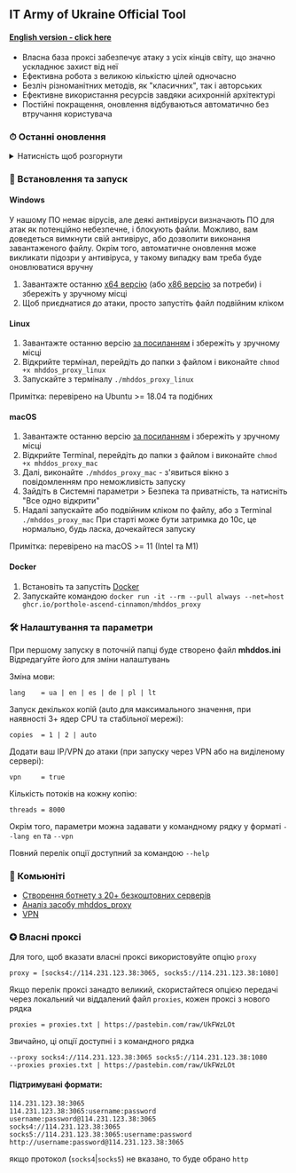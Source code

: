 ## IT Army of Ukraine Official Tool

#### [English version - click here](/README-EN.md)

- Власна база проксі забезпечує атаку з усіх кінців світу, що значно ускладнює захист від неї
- Ефективна робота з великою кількістю цілей одночасно
- Безліч різноманітних методів, як "класичних", так і авторських
- Ефективне використання ресурсів завдяки асихронній архітектурі
- Постійні покращення, оновлення відбуваються автоматично без втручання користувача

### ⏱ Останні оновлення

<details>
<summary>Натисність щоб розгорнути</summary>

- **10.07.2022** Додано можливість конфігурації через файл mhddos.ini. Додано пітримку мов DE | PL | LT
- **08.07.2022**
    - Для простоти встановлення, та захисту від несанкціонованого використання, програма відтепер розповсюджується у
      вигляді виконуваного файлу
    - Можливість задавати власні цілі прибрана - використовуються цілі IT Army of Ukraine
- **27.06.2022** Додано іспанську локалізацію - параметр `--lang es`
- **22.06.2022** Покращено продуктивність роботи. Параметр `--debug` більше не підтримується через негативний вплив на продуктивність
- **10.06.2022** Додано зручний спосіб вказати власний проксі напряму в команді запуску (параметр `--proxy`)
- **08.06.2022** Додано налаштування `--copies auto` для автоматичного вибору значення з врахуванням доступних ресурсів

</details>

### 💽 Встановлення та запуск

#### Windows

У нашому ПО немає вірусів, але деякі антивіруси визначають ПО для атак як потенційно небезпечне, і блокують файли.
Можливо, вам доведеться вимкнути свій антивірус, або дозволити виконання завантаженого файлу.
Окрім того, автоматичне оновлення може викликати підозри у антивіруса, у такому випадку вам треба буде оновлюватися вручну

1. Завантажте останню [x64 версію](https://github.com/porthole-ascend-cinnamon/mhddos_proxy_releases/releases/latest/download/mhddos_proxy_win.exe)
   (або [x86 версію](https://github.com/porthole-ascend-cinnamon/mhddos_proxy_releases/releases/latest/download/mhddos_proxy_win_x86.exe) за потреби)
   і збережіть у зручному місці
2. Щоб приєднатися до атаки, просто запустіть файл подвійним кліком

#### Linux

1. Завантажте останню
   версію [за посиланням](https://github.com/porthole-ascend-cinnamon/mhddos_proxy_releases/releases/latest/download/mhddos_proxy_linux)
   і збережіть у зручному місці
2. Відкрийте термінал, перейдіть до папки з файлом і виконайте `chmod +x mhddos_proxy_linux`
3. Запускайте з терміналу `./mhddos_proxy_linux`

Примітка: перевірено на Ubuntu >= 18.04 та подібних

#### macOS

1. Завантажте останню
   версію [за посиланням](https://github.com/porthole-ascend-cinnamon/mhddos_proxy_releases/releases/latest/download/mhddos_proxy_mac)
   і збережіть у зручному місці
2. Відкрийте Terminal, перейдіть до папки з файлом і виконайте `chmod +x mhddos_proxy_mac`
3. Далі, виконайте `./mhddos_proxy_mac` - з'явиться вікно з повідомленням про неможливість запуску
4. Зайдіть в Системні параметри > Безпека та приватність, та натисніть "Все одно відкрити"
5. Надалі запускайте або подвійним кліком по файлу, або з Terminal `./mhddos_proxy_mac`
   При старті може бути затримка до 10c, це нормально, будь ласка, дочекайтеся запуску

Примітка: перевірено на macOS >= 11 (Intel та M1)

#### Docker

1. Встановіть та запустіть [Docker](https://docs.docker.com/desktop/#download-and-install)
2. Запускайте командою `docker run -it --rm --pull always --net=host ghcr.io/porthole-ascend-cinnamon/mhddos_proxy`

### 🛠 Налаштування та параметри

При першому запуску в поточній папці буде створено файл **mhddos.ini**  
Відредагуйте його для зміни налаштувань

Зміна мови:

    lang    = ua | en | es | de | pl | lt

Запуск декількох копій (auto для максимального значення, при наявності 3+ ядер CPU та стабільної мережі):

    copies  = 1 | 2 | auto

Додати ваш IP/VPN до атаки (при запуску через VPN або на виділеному сервері):

    vpn     = true

Кількість потоків на кожну копію:

    threads = 8000

Окрім того, параметри можна задавати у командному рядку у форматі `--lang en` та `--vpn`

Повний перелік опції доступний за командою `--help`

### 🐳 Комьюніті

- [Створення ботнету з 20+ безкоштовних серверів](https://auto-ddos.notion.site/dd91326ed30140208383ffedd0f13e5c)
- [Аналіз засобу mhddos_proxy](https://telegra.ph/Anal%D1%96z-zasobu-mhddos-proxy-04-01)
- [VPN](https://auto-ddos.notion.site/VPN-5e45e0aadccc449e83fea45d56385b54)

### ✪ Власні проксі

Для того, щоб вказати власні проксі використовуйте опцію `proxy`

    proxy = [socks4://114.231.123.38:3065, socks5://114.231.123.38:1080]

Якщо перелік проксі занадто великий, скористайтеся опцією передачі через локальний чи віддалений файл `proxies`,
кожен проксі з нового рядка

    proxies = proxies.txt | https://pastebin.com/raw/UkFWzLOt

Звичайно, ці опції доступні і з командного рядка

    --proxy socks4://114.231.123.38:3065 socks5://114.231.123.38:1080
    --proxies proxies.txt | https://pastebin.com/raw/UkFWzLOt

#### Підтримувані формати:

    114.231.123.38:3065
    114.231.123.38:3065:username:password
    username:password@114.231.123.38:3065
    socks4://114.231.123.38:3065
    socks5://114.231.123.38:3065:username:password
    http://username:password@114.231.123.38:3065

якщо протокол (`socks4`|`socks5`) не вказано, то буде обрано `http`
